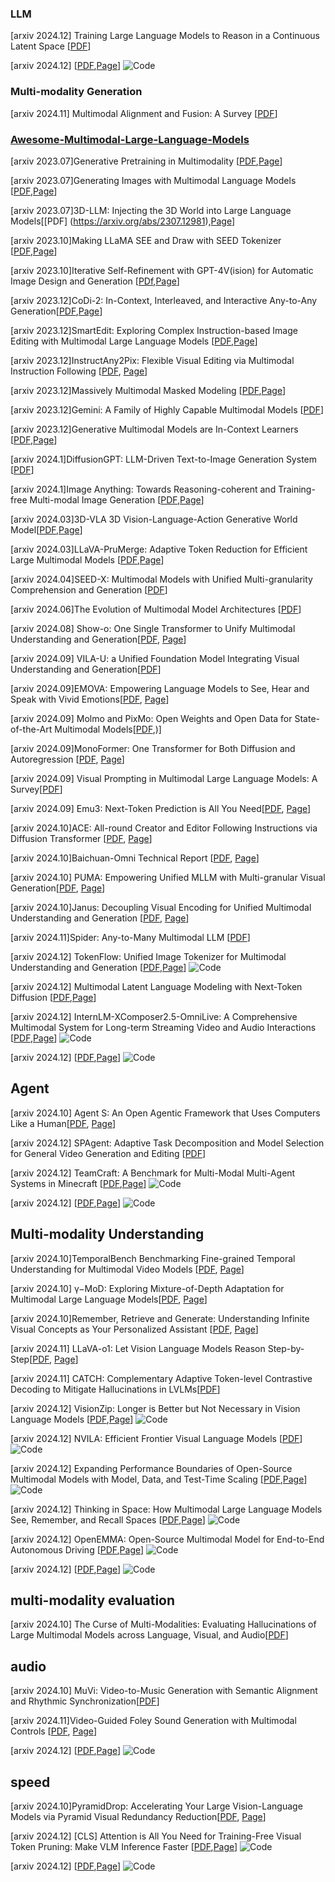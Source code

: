 


###  LLM 

[arxiv 2024.12] Training Large Language Models to Reason in a Continuous Latent Space  [[PDF](https://arxiv.org/pdf/2412.06769)]

[arxiv 2024.12]   [[PDF](),[Page]()] ![Code](https://img.shields.io/github/stars/xxx?style=social&label=Star) 


### Multi-modality Generation 
[arxiv 2024.11] Multimodal Alignment and Fusion: A Survey [[PDF](https://arxiv.org/abs/2411.17040)]



### [Awesome-Multimodal-Large-Language-Models](https://github.com/BradyFU/Awesome-Multimodal-Large-Language-Models)

[arxiv 2023.07]Generative Pretraining in Multimodality [[PDF](https://arxiv.org/abs/2307.05222),[Page](https://github.com/baaivision/Emu)]

[arxiv 2023.07]Generating Images with Multimodal Language Models [[PDF](https://arxiv.org/abs/2305.17216),[Page](https://jykoh.com/gill)]

[arxiv 2023.07]3D-LLM: Injecting the 3D World into Large Language Models[[PDF] (https://arxiv.org/abs/2307.12981),[Page](https://vis-www.cs.umass.edu/3dllm/)]

[arxiv 2023.10]Making LLaMA SEE and Draw with SEED Tokenizer [[PDF](https://arxiv.org/abs/2310.01218),[Page](https://github.com/AILab-CVC/SEED)]

[arxiv 2023.10]Iterative Self-Refinement with GPT-4V(ision) for Automatic Image Design and Generation [[PDf](https://arxiv.org/abs/2310.08541),[Page](https://idea2img.github.io/)]

[arxiv 2023.12]CoDi-2: In-Context, Interleaved, and Interactive Any-to-Any Generation[[PDF](https://arxiv.org/abs/2311.18775),[Page](https://codi-2.github.io/)]

[arxiv 2023.12]SmartEdit: Exploring Complex Instruction-based Image Editing with Multimodal Large Language Models [[PDF](https://arxiv.org/abs/2312.06739),[Page](https://yuzhou914.github.io/SmartEdit/)]

[arxiv 2023.12]InstructAny2Pix: Flexible Visual Editing via Multimodal Instruction Following [[PDF](https://arxiv.org/abs/2312.06738), [Page](https://github.com/jacklishufan/InstructAny2Pix.git)]

[arxiv 2023.12]Massively Multimodal Masked Modeling [[PDF](https://arxiv.org/abs/2312.06647),[Page](https://4m.epfl.ch/)]

[arxiv 2023.12]Gemini: A Family of Highly Capable Multimodal Models [[PDF](https://arxiv.org/abs/2312.11805)]

[arxiv 2023.12]Generative Multimodal Models are In-Context Learners [[PDF](https://arxiv.org/abs/2312.13286),[Page](https://baaivision.github.io/emu2)]

[arxiv 2024.1]DiffusionGPT: LLM-Driven Text-to-Image Generation System [[PDF](https://arxiv.org/abs/2401.10061)]

[arxiv 2024.1]Image Anything: Towards Reasoning-coherent and Training-free Multi-modal Image Generation [[PDF](https://arxiv.org/abs/2401.17664),[Page](https://vlislab22.github.io/ImageAnything/)]

[arxiv 2024.03]3D-VLA 3D Vision-Language-Action Generative World Model[[PDF](https://arxiv.org/abs/2403.09631),[Page](https://vis-www.cs.umass.edu/3dvla/)]

[arxiv 2024.03]LLaVA-PruMerge: Adaptive Token Reduction for Efficient Large Multimodal Models [[PDF](https://arxiv.org/abs/2403.15388),[Page](https://llava-prumerge.github.io/)]

[arxiv 2024.04]SEED-X: Multimodal Models with Unified Multi-granularity Comprehension and Generation [[PDF](https://arxiv.org/abs/2404.14396)]

[arxiv 2024.06]The Evolution of Multimodal Model Architectures [[PDF](https://arxiv.org/pdf/2405.17927)]

[arxiv 2024.08] Show-o: One Single Transformer to Unify Multimodal Understanding and Generation[[PDF](https://arxiv.org/abs/2408.12528), [Page](https://github.com/showlab/Show-o)]

[arxiv 2024.09] VILA-U: a Unified Foundation Model Integrating Visual Understanding and Generation[[PDF](https://arxiv.org/abs/2409.04429)]

[arxiv 2024.09]EMOVA: Empowering Language Models to See, Hear and Speak with Vivid Emotions[[PDF](https://arxiv.org/abs/2409.18042), [Page](https://emova-ollm.github.io/)]


[arxiv 2024.09] Molmo and PixMo: Open Weights and Open Data for State-of-the-Art Multimodal Models[[PDF](https://arxiv.org/abs/2409.17146),)]


[arxiv 2024.09]MonoFormer: One Transformer for Both Diffusion and Autoregression [[PDF](https://arxiv.org/abs/2409.16280), [Page](https://monoformer.github.io/)]


[arxiv 2024.09] Visual Prompting in Multimodal Large Language Models: A Survey[[PDF](https://arxiv.org/abs/2409.15310)]


[arxiv 2024.09] Emu3: Next-Token Prediction is All You Need[[PDF](https://arxiv.org/abs/2409.18869), [Page](https://emu.baai.ac.cn/)]


[arxiv 2024.10]ACE: All-round Creator and Editor Following Instructions via Diffusion Transformer [[PDF](https://arxiv.org/abs/2410.00086), [Page](https://ali-vilab.github.io/ace-page/)]

[arxiv 2024.10]Baichuan-Omni Technical Report [[PDF](https://arxiv.org/abs/2410.08565), [Page](https://github.com/westlake-baichuan-mllm/bc-omni)]

[arxiv 2024.10] PUMA: Empowering Unified MLLM with Multi-granular Visual Generation[[PDF](https://arxiv.org/abs/2410.13861), [Page](https://rongyaofang.github.io/puma/)]

[arxiv 2024.10]Janus: Decoupling Visual Encoding for Unified Multimodal Understanding and Generation [[PDF](https://arxiv.org/abs/2410.13848), [Page](https://github.com/deepseek-ai/Janus)]

[arxiv 2024.11]Spider: Any-to-Many Multimodal LLM [[PDF](https://arxiv.org/abs/2411.09439)]

[arxiv 2024.12] TokenFlow: Unified Image Tokenizer for Multimodal Understanding and Generation  [[PDF](https://arxiv.org/abs/2412.03069),[Page](https://byteflow-ai.github.io/TokenFlow/)] ![Code](https://img.shields.io/github/stars/ByteFlow-AI/TokenFlow?style=social&label=Star) 

[arxiv 2024.12] Multimodal Latent Language Modeling with Next-Token Diffusion  [[PDF](https://arxiv.org/abs/2412.08635),[Page](https://aka.ms/GeneralAI)] 


[arxiv 2024.12] InternLM-XComposer2.5-OmniLive: A Comprehensive Multimodal System for Long-term Streaming Video and Audio Interactions  [[PDF](https://arxiv.org/abs/2412.09596),[Page](https://github.com/InternLM/InternLM-XComposer/tree/main/InternLM-XComposer-2.5-OmniLive)] ![Code](https://img.shields.io/github/stars/InternLM/InternLM-XComposer/tree/main/InternLM-XComposer-2.5-OmniLive?style=social&label=Star) 

[arxiv 2024.12]   [[PDF](),[Page]()] ![Code](https://img.shields.io/github/stars/xxx?style=social&label=Star) 




## Agent

[arxiv 2024.10] Agent S: An Open Agentic Framework that Uses Computers Like a Human[[PDF](https://arxiv.org/abs/2410.08164), [Page](https://github.com/simular-ai/Agent-S)]

[arxiv 2024.12]  SPAgent: Adaptive Task Decomposition and Model Selection for General Video Generation and Editing [[PDF](https://arxiv.org/abs/2411.18983)]

[arxiv 2024.12] TeamCraft: A Benchmark for Multi-Modal Multi-Agent Systems in Minecraft  [[PDF](https://arxiv.org/abs/2412.05255),[Page](https://teamcraft-bench.github.io/)] ![Code](https://img.shields.io/github/stars/teamcraft-bench/teamcraft?style=social&label=Star) 


[arxiv 2024.12]   [[PDF](),[Page]()] ![Code](https://img.shields.io/github/stars/xxx?style=social&label=Star) 


## Multi-modality Understanding 

[arxiv 2024.10]TemporalBench Benchmarking Fine-grained Temporal Understanding for Multimodal Video Models [[PDF](https://arxiv.org/abs/2410.10818), [Page](https://temporalbench.github.io/)]

[arxiv 2024.10] γ−MoD: Exploring Mixture-of-Depth Adaptation for Multimodal Large Language Models[[PDF](https://arxiv.org/abs/2410.13859), [Page](https://github.com/Yaxin9Luo/Gamma-MOD)]

[arxiv 2024.10]Remember, Retrieve and Generate: Understanding Infinite Visual Concepts as Your Personalized Assistant [[PDF](https://arxiv.org/abs/2410.13360), [Page](https://github.com/Hoar012/RAP-MLLM)]

[arxiv 2024.11] LLaVA-o1: Let Vision Language Models Reason Step-by-Step[[PDF](https://arxiv.org/abs/2411.10440), [Page]()]

[arxiv 2024.11] CATCH: Complementary Adaptive Token-level Contrastive Decoding to Mitigate Hallucinations in LVLMs[[PDF](https://arxiv.org/abs/2411.12713)]

[arxiv 2024.12]  VisionZip: Longer is Better but Not Necessary in Vision Language Models [[PDF](https://arxiv.org/abs/2412.04467),[Page](https://github.com/dvlab-research/VisionZip)] ![Code](https://img.shields.io/github/stars/xxx?style=social&label=Star) 

[arxiv 2024.12]  NVILA: Efficient Frontier Visual Language Models [[PDF](https://arxiv.org/abs/2412.04468)] ![Code](https://img.shields.io/github/stars/xxx?style=social&label=Star) 

[arxiv 2024.12]  Expanding Performance Boundaries of Open-Source Multimodal Models with Model, Data, and Test-Time Scaling [[PDF](https://arxiv.org/abs/2412.05271),[Page](https://internvl.github.io/blog/)] ![Code](https://img.shields.io/github/stars//OpenGVLab/InternVL?style=social&label=Star) 

[arxiv 2024.12]  Thinking in Space: How Multimodal Large Language Models See, Remember, and Recall Spaces [[PDF](https://arxiv.org/abs/2412.14171),[Page](https://vision-x-nyu.github.io/thinking-in-space.github.io/)] ![Code](https://img.shields.io/github/stars/vision-x-nyu/thinking-in-space?style=social&label=Star) 

[arxiv 2024.12] OpenEMMA: Open-Source Multimodal Model for End-to-End Autonomous Driving  [[PDF](https://arxiv.org/abs/2412.15208),[Page](https://github.com/taco-group/OpenEMMA)] ![Code](https://img.shields.io/github/stars/taco-group/OpenEMMA?style=social&label=Star) 


[arxiv 2024.12]   [[PDF](),[Page]()] ![Code](https://img.shields.io/github/stars/xxx?style=social&label=Star) 


## multi-modality evaluation 
[arxiv 2024.10] The Curse of Multi-Modalities: Evaluating Hallucinations of Large Multimodal Models across Language, Visual, and Audio[[PDF](https://arxiv.org/abs/2410.12787)]


## audio 
[arxiv 2024.10] MuVi: Video-to-Music Generation with Semantic Alignment and Rhythmic Synchronization[[PDF](https://arxiv.org/abs/2410.12957)]

[arxiv 2024.11]Video-Guided Foley Sound Generation with Multimodal Controls [[PDF](https://arxiv.org/abs/2411.17698), [Page](https://ificl.github.io/MultiFoley/)]


[arxiv 2024.12]   [[PDF](),[Page]()] ![Code](https://img.shields.io/github/stars/xxx?style=social&label=Star) 

## speed 
[arxiv 2024.10]PyramidDrop: Accelerating Your Large Vision-Language Models via Pyramid Visual Redundancy Reduction[[PDF](https://arxiv.org/abs/2410.17247), [Page]()]

[arxiv 2024.12]  [CLS] Attention is All You Need for Training-Free Visual Token Pruning: Make VLM Inference Faster
 [[PDF](https://arxiv.org/abs/2412.01818),[Page](https://theia-4869.github.io/FasterVLM)] ![Code](https://img.shields.io/github/stars/Theia-4869/FasterVLM?style=social&label=Star) 



[arxiv 2024.12]   [[PDF](),[Page]()] ![Code](https://img.shields.io/github/stars/xxx?style=social&label=Star) 
